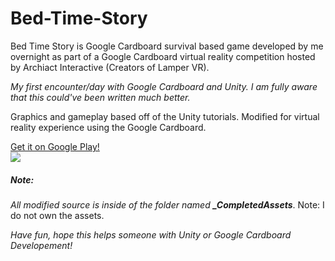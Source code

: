 # Bed-Time-Story
<p>
Bed Time Story is Google Cardboard survival based game developed by me overnight as part of a Google Cardboard virtual reality competition hosted by Archiact Interactive (Creators of Lamper VR).</p>
<p> <em> My first encounter/day with Google Cardboard and Unity. I am fully aware that this could've been written much better.</em></p>

<p>
Graphics and gameplay based off of the Unity tutorials.
Modified for virtual reality experience using the Google Cardboard.</p>

<a href="https://play.google.com/store/apps/details?id=remington.productions.bedtimestory">Get it on Google Play! <br/>
<img src="https://lh5.ggpht.com/SiZ027YLCst9JJhGEqbcpd38zcDUKe2F9PR9bUvBu5vXwf5LVqODm9ryUUXRT0zcA1E=w300-rw"/></a>
<h5>Note:</h5> 
<em>All modified source is inside of the folder named <strong>_CompletedAssets</strong></em>. 
Note: I do not own the assets. 

<em>Have fun, hope this helps someone with Unity or Google Cardboard Developement!</em> 

